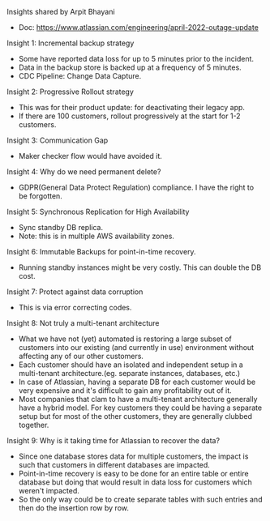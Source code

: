 Insights shared by Arpit Bhayani

* Doc: https://www.atlassian.com/engineering/april-2022-outage-update

Insight 1: Incremental backup strategy
* Some have reported data loss for up to 5 minutes prior to the incident.
* Data in the backup store is backed up at a frequency of 5 minutes.
* CDC Pipeline: Change Data Capture.

Insight 2: Progressive Rollout strategy
* This was for their product update: for deactivating their legacy app.
* If there are 100 customers, rollout progressively at the start for 1-2 customers.

Insight 3: Communication Gap
* Maker checker flow would have avoided it.

Insight 4: Why do we need permanent delete? 
* GDPR(General Data Protect Regulation) compliance. I have the right to be forgotten.

Insight 5: Synchronous Replication for High Availability
* Sync standby DB replica.
* Note: this is in multiple AWS availability zones. 

Insight 6: Immutable Backups for point-in-time recovery.
* Running standby instances might be very costly. This can double the DB cost.

Insight 7: Protect against data corruption
* This is via error correcting codes.

Insight 8: Not truly a multi-tenant architecture
* What we have not (yet) automated is restoring a large subset of customers into our existing (and currently in use) environment without affecting any of our other customers.
* Each customer should have an isolated and independent setup in a multi-tenant architecture.(eg. separate instances, databases, etc.)
* In case of Atlassian, having a separate DB for each customer would be very expensive and it's difficult to gain any profitability out of it.
* Most companies that clam to have a multi-tenant architecture generally have a hybrid model. For key customers they could be having a separate setup but for most of the other customers, they are generally clubbed together.


Insight 9: Why is it taking time for Atlassian to recover the data?
* Since one database stores data for multiple customers, the impact is such that customers in different databases are impacted.
* Point-in-time recovery is easy to be done for an entire table or entire database but doing that would result in data loss for customers which weren't impacted.
* So the only way could be to create separate tables with such entries and then do the insertion row by row.